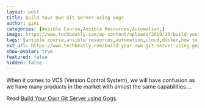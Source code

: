 ```yaml
---
layout: post
title: Build Your Own Git Server using Gogs
author: gini
categories: [Ansible Course,Ansible Resources,Automation,]
image: https://www.techbeatly.com/wp-content/uploads/2019/10/build-your-own-git-server-using-gogs-1024x498.png
tags: [ansible course,ansible resources,automation,cloud,docker,how to,infrastructre & hardware,build your own git server using gogs,gogs git server,gogs git service,how to use gogs,internal git server,setup your own git server,]
ext_url: https://www.techbeatly.com/build-your-own-git-server-using-gogs/
show-avatar: true
featured: false
hidden: false
---
```


When it comes to VCS (Version Control System), we will have confusion as we have many products in the market with almost the same capabilities.&#46;&#46;&#46;

Read [Build Your Own Git Server using Gogs](https://www.techbeatly.com/build-your-own-git-server-using-gogs/).